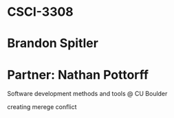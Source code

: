 # CSCI-3308
# Brandon Spitler
# Partner: Nathan Pottorff
Software development methods and tools @ CU Boulder


creating merege conflict
